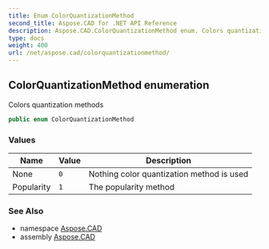 ```yaml
---
title: Enum ColorQuantizationMethod
second_title: Aspose.CAD for .NET API Reference
description: Aspose.CAD.ColorQuantizationMethod enum. Colors quantization methods
type: docs
weight: 400
url: /net/aspose.cad/colorquantizationmethod/
---
```

## ColorQuantizationMethod enumeration

Colors quantization methods

```csharp
public enum ColorQuantizationMethod
```

### Values

| Name | Value | Description |
| --- | --- | --- |
| None | `0` | Nothing color quantization method is used |
| Popularity | `1` | The popularity method |

### See Also

* namespace [Aspose.CAD](../../aspose.cad/)
* assembly [Aspose.CAD](../../)



